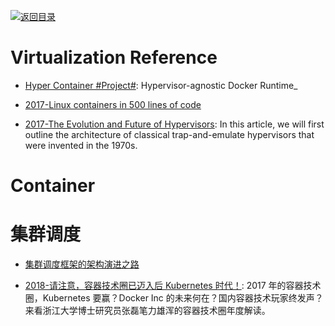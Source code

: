 [![返回目录](https://parg.co/UGo)](https://github.com/wxyyxc1992/Awesome-Links)

# Virtualization Reference

* [Hyper Container #Project#](https://hypercontainer.io/): Hypervisor-agnostic Docker Runtime\_

* [2017-Linux containers in 500 lines of code](https://blog.lizzie.io/linux-containers-in-500-loc.html)

- [2017-The Evolution and Future of Hypervisors](https://parg.co/UV7): In this article, we will first outline the architecture of classical trap-and-emulate hypervisors that were invented in the 1970s.

# Container

# 集群调度

* [集群调度框架的架构演进之路](http://dockone.io/article/1113)

* [2018-请注意，容器技术圈已迈入后 Kubernetes 时代！](https://mp.weixin.qq.com/s/0gwRcMdORZcor5rP4Fr7Jw): 2017 年的容器技术圈，Kubernetes 要赢？Docker Inc 的未来何在？国内容器技术玩家终发声？来看浙江大学博士研究员张磊笔力雄浑的容器技术圈年度解读。
